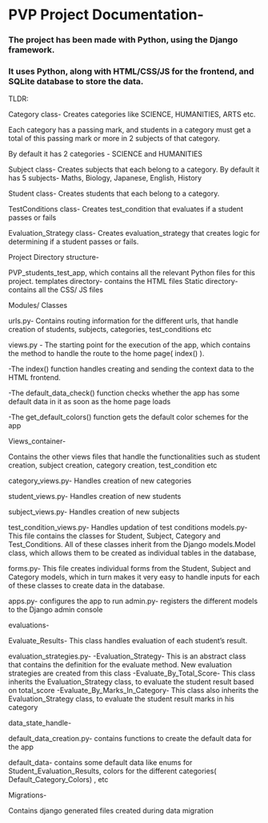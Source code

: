 

# PVP Project Documentation-

### The project has been made with Python, using the Django framework. 
### It uses Python, along with HTML/CSS/JS for the frontend, and SQLite database to store the data.

TLDR: 

Category class- Creates categories like SCIENCE, HUMANITIES, ARTS etc. 

Each category has a passing mark, and students in a category must get a total of this passing mark or more in 2 subjects of that category.

By default it has 2 categories - SCIENCE and HUMANITIES

Subject class-  Creates subjects that each belong to a category. 
By default it has 5 subjects-  Maths, Biology, Japanese, English, History


Student class-  Creates students that each belong to a category. 

TestConditions class-  Creates test_condition that evaluates if a student passes or fails

Evaluation_Strategy class-  Creates evaluation_strategy that creates logic for determining if a student passes or fails.







Project Directory structure-

PVP_students_test_app, which contains all the relevant Python files for this project.
templates directory- contains the HTML files
Static directory- contains all the CSS/ JS files

Modules/ Classes

urls.py- Contains routing information for the different urls, that handle creation of students, subjects, categories, test_conditions etc

views.py - The starting point for the execution of the app, which contains the method to handle the route to the home page( index() ). 

-The index() function handles creating and sending the context data to the HTML   frontend.

-The default_data_check() function checks whether the app has some default data in it     as soon as the home page loads

-The get_default_colors() function gets the default color schemes for the app

Views_container- 

Contains the other views files that handle the functionalities such as student creation, subject creation, category creation, test_condition etc

category_views.py- Handles creation of new categories

student_views.py- Handles creation of new students

subject_views.py- Handles creation of new subjects

test_condition_views.py- Handles updation of test conditions
models.py-  This file contains the classes for Student, Subject, Category and Test_Conditions. All of these classes inherit from the Django models.Model class, which allows them to be created as individual tables in the database,


forms.py- This file creates individual forms from the Student, Subject and Category models, which in turn makes it very easy to handle inputs for each of these classes to create data in the database. 

apps.py- configures the app to run
admin.py- registers the different models to the Django admin console


evaluations-

Evaluate_Results- This class handles evaluation of each student’s result.

evaluation_strategies.py- 
-Evaluation_Strategy- This is an abstract class that contains the definition for the evaluate     method. New evaluation strategies are created from this class
-Evaluate_By_Total_Score- This class inherits the Evaluation_Strategy class, to evaluate the student result based on total_score
-Evaluate_By_Marks_In_Category- This class also inherits the Evaluation_Strategy class, to evaluate the student result marks in his category

data_state_handle-

default_data_creation.py- contains functions to create the default data for the app

default_data- contains some default data like enums for Student_Evaluation_Results, colors for the different categories( Default_Category_Colors) , etc


Migrations- 

Contains django generated files created during data migration
